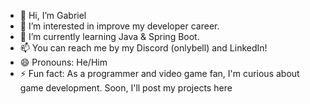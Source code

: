 - 👋 Hi, I’m Gabriel
- 👀 I’m interested in improve my developer career.
- 🌱 I’m currently learning Java & Spring Boot.
- 📫 You can reach me by my Discord (onlybell) and LinkedIn!
- 😄 Pronouns: He/Him
- ⚡ Fun fact: As a programmer and video game fan, I'm curious about game development. Soon, I'll post my projects here

<!---
gabrieltduart/gabrieltduart is a ✨ special ✨ repository because its `README.md` (this file) appears on your GitHub profile.
You can click the Preview link to take a look at your changes.
--->

